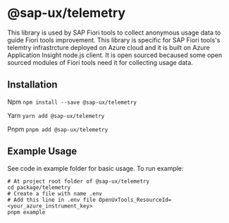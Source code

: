 # @sap-ux/telemetry

This library is used by SAP Fiori tools to collect anonymous usage data to guide Fiori tools improvement. This library is
specific for SAP Fiori tools's telemtry infrastrcture deployed on Azure cloud and it is built on Azure Application Insight node.js client. It is open sourced becaused some open sourced modules of Fiori tools need it for collecting usage data.


## Installation
Npm
`npm install --save @sap-ux/telemetry`

Yarn
`yarn add @sap-ux/telemetry`

Pnpm
`pnpm add @sap-ux/telemetry`

## Example Usage

See code in example folder for basic usage. To run example:

```shell
# At project root folder of @sap-ux/telemetry
cd package/telemetry
# Create a file with name .env
# Add this line in .env file OpenUxTools_ResourceId=<your_azure_instrument_key>
pnpm example
```